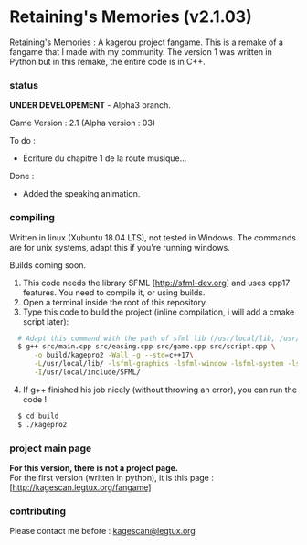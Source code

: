 # Retaining's Memories (v2.1.03)
Retaining's Memories : A kagerou project fangame.
This is a remake of a fangame that I made with my community.
The version 1 was written in Python but in this remake, the entire code is in C++.

### status
**UNDER DEVELOPEMENT** - Alpha3 branch.

Game Version : 2.1 (Alpha version : 03)

To do : 

* Écriture du chapitre 1 de la route musique...

Done : 

* Added the speaking animation.

### compiling

Written in linux (Xubuntu 18.04 LTS), not tested in Windows.
The commands are for unix systems, adapt this if you're running windows.

Builds coming soon.

1. This code needs the library SFML [http://sfml-dev.org] and uses cpp17 features. You need to compile it, or using builds.
2. Open a terminal inside the root of this repository. 
3. Type this code to build the project (inline compilation, i will add a cmake script later):  
  ```bash
    # Adapt this command with the path of sfml lib (/usr/local/lib, /usr/local/include/SFML ...)
    $ g++ src/main.cpp src/easing.cpp src/game.cpp src/script.cpp \
        -o build/kagepro2 -Wall -g --std=c++17\
        -L/usr/local/lib/ -lsfml-graphics -lsfml-window -lsfml-system -lsfml-audio -lsfml-network \
        -I/usr/local/include/SFML/
  ```
4. If g++ finished his job nicely (without throwing an error), you can run the code !
  ```bash
    $ cd build
    $ ./kagepro2
  ```

### project main page

__For this version, there is not a project page.__  
For the first version (written in python), it is this page : [http://kagescan.legtux.org/fangame]

### contributing
Please contact me before : <kagescan@legtux.org>
